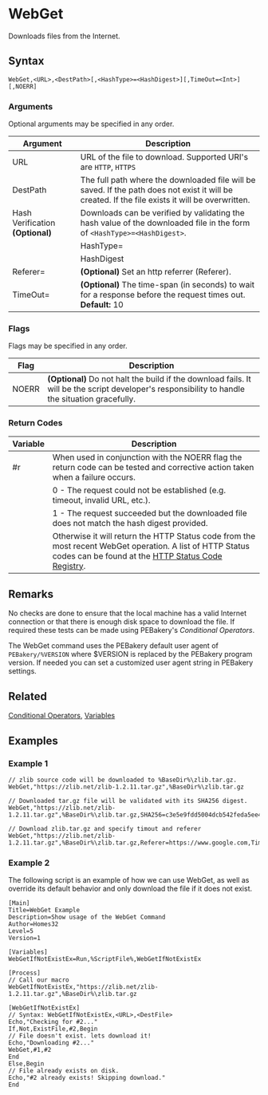 # WebGet

Downloads files from the Internet.

## Syntax

```pebakery
WebGet,<URL>,<DestPath>[,<HashType>=<HashDigest>][,TimeOut=<Int>][,NOERR]
```

### Arguments

Optional arguments may be specified in any order.

| Argument | Description |
| --- | --- |
| URL | URL of the file to download. Supported URI's are `HTTP`, `HTTPS` |
| DestPath | The full path where the downloaded file will be saved. If the path does not exist it will be created. If the file exists it will be overwritten. |
| Hash Verification **(Optional)** | Downloads can be verified by validating the hash value of the downloaded file in the form of `<HashType>=<HashDigest>`. |
| | HashType= | Hash type to calculate. Supported hash types: `MD5`, `SHA1`, `SHA256`, `SHA384`, `SHA512`. |
| | HashDigest | The Hash digest used to verify the downloaded file. |
| Referer= | **(Optional)** Set an http referrer (Referer). |
| TimeOut= | **(Optional)** The time-span (in seconds) to wait for a response before the request times out. **Default:** 10 |

### Flags

Flags may be specified in any order.

| Flag | Description |
| --- | --- |
| NOERR | **(Optional)** Do not halt the build if the download fails. It will be the script developer's responsibility to handle the situation gracefully. |

### Return Codes

| Variable | Description |
| --- | --- |
| #r | When used in conjunction with the NOERR flag the return code can be tested and corrective action taken when a failure occurs. |
| | 0 - The request could not be established (e.g. timeout, invalid URL, etc.). |
| | 1 - The request succeeded but the downloaded file does not match the hash digest provided. |
| | Otherwise it will return the HTTP Status code from the most recent WebGet operation. A list of HTTP Status codes can be found at the [HTTP Status Code Registry](https://www.iana.org/assignments/http-status-codes/http-status-codes.xhtml). |

## Remarks

No checks are done to ensure that the local machine has a valid Internet connection or that there is enough disk space to download the file. If required these tests can be made using PEBakery's *Conditional Operators*.

The WebGet command uses the PEBakery default user agent of `PEBakery/%VERSION` where $VERSION is replaced by the PEBakery program version. If needed you can set a customized user agent string in PEBakery settings.

## Related

[Conditional Operators](../Branch/Operators.md), [Variables](./LangRef/Variables.md)

## Examples

### Example 1

```pebakery
// zlib source code will be downloaded to %BaseDir%\zlib.tar.gz.
WebGet,"https://zlib.net/zlib-1.2.11.tar.gz",%BaseDir%\zlib.tar.gz

// Downloaded tar.gz file will be validated with its SHA256 digest.
WebGet,"https://zlib.net/zlib-1.2.11.tar.gz",%BaseDir%\zlib.tar.gz,SHA256=c3e5e9fdd5004dcb542feda5ee4f0ff0744628baf8ed2dd5d66f8ca1197cb1a1

// Download zlib.tar.gz and specify timout and referer
WebGet,"https://zlib.net/zlib-1.2.11.tar.gz",%BaseDir%\zlib.tar.gz,Referer=https://www.google.com,Timeout=30
```

### Example 2

The following script is an example of how we can use WebGet, as well as override its default behavior and only download the file if it does not exist.

```pebakery
[Main]
Title=WebGet Example
Description=Show usage of the WebGet Command
Author=Homes32
Level=5
Version=1

[Variables]
WebGetIfNotExistEx=Run,%ScriptFile%,WebGetIfNotExistEx

[Process]
// Call our macro
WebGetIfNotExistEx,"https://zlib.net/zlib-1.2.11.tar.gz",%BaseDir%\zlib.tar.gz

[WebGetIfNotExistEx]
// Syntax: WebGetIfNotExistEx,<URL>,<DestFile>
Echo,"Checking for #2..."
If,Not,ExistFile,#2,Begin
// File doesn't exist. lets download it!
Echo,"Downloading #2..."
WebGet,#1,#2
End
Else,Begin
// File already exists on disk.
Echo,"#2 already exists! Skipping download."
End
```